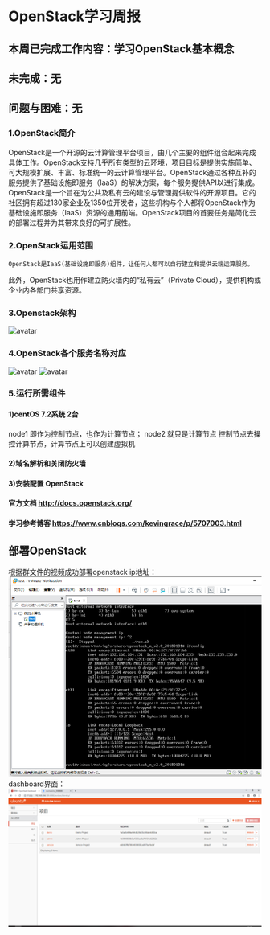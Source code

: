 
# OpenStack学习周报
## 本周已完成工作内容：学习OpenStack基本概念
## 未完成：无
## 问题与困难：无
### 1.OpenStack简介
OpenStack是一个开源的云计算管理平台项目，由几个主要的组件组合起来完成具体工作。OpenStack支持几乎所有类型的云环境，项目目标是提供实施简单、可大规模扩展、丰富、标准统一的云计算管理平台。OpenStack通过各种互补的服务提供了基础设施即服务（IaaS）的解决方案，每个服务提供API以进行集成。
OpenStack是一个旨在为公共及私有云的建设与管理提供软件的开源项目。它的社区拥有超过130家企业及1350位开发者，这些机构与个人都将OpenStack作为基础设施即服务（IaaS）资源的通用前端。OpenStack项目的首要任务是简化云的部署过程并为其带来良好的可扩展性。
### 2.OpenStack运用范围
    OpenStack是IaaS(基础设施即服务)组件，让任何人都可以自行建立和提供云端运算服务。
此外，OpenStack也用作建立防火墙内的“私有云”（Private Cloud），提供机构或企业内各部门共享资源。

### 3.Openstack架构

![avatar](https://images2015.cnblogs.com/blog/907596/201608/907596-20160826100016851-888912023.png)
 
### 4.OpenStack各个服务名称对应
![avatar](https://images2015.cnblogs.com/blog/907596/201608/907596-20160826100103179-894439631.png)
![avatar](https://images2015.cnblogs.com/blog/907596/201608/907596-20160826100118507-1580173894.png)
### 5.运行所需组件
#### 1)centOS 7.2系统 2台 
node1 即作为控制节点，也作为计算节点；
node2 就只是计算节点
控制节点去操控计算节点，计算节点上可以创建虚拟机
#### 2)域名解析和关闭防火墙
#### 3)安装配置 OpenStack
#### 官方文档 http://docs.openstack.org/
#### 学习参考博客 https://www.cnblogs.com/kevingrace/p/5707003.html

## 部署OpenStack
根据群文件的视频成功部署openstack
ip地址：
![avatar](https://github.com/lanhualin/Cloud-Computing-/blob/master/task1%E6%88%AA%E5%9B%BE/ip.png?raw=true)
dashboard界面：
![avatar](https://github.com/lanhualin/Cloud-Computing-/blob/master/task1%E6%88%AA%E5%9B%BE/task1%E9%83%A8%E7%BD%B2.png?raw=true)
